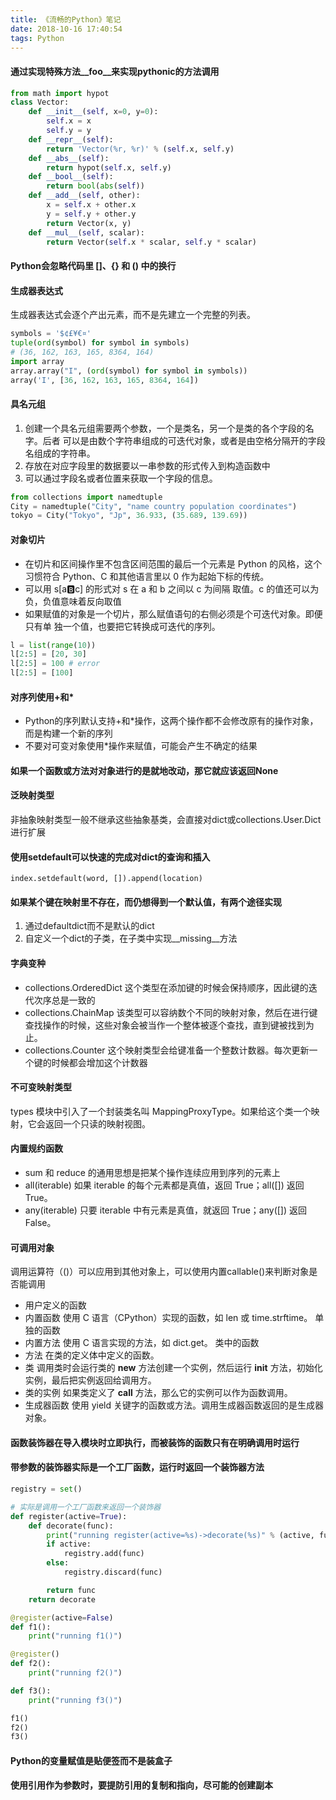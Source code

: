 ```yaml
---
title: 《流畅的Python》笔记
date: 2018-10-16 17:40:54
tags: Python
---
```

#### 通过实现特殊方法__foo__来实现pythonic的方法调用
```python
from math import hypot
class Vector:
	def __init__(self, x=0, y=0):
		self.x = x
		self.y = y
	def __repr__(self):
		return 'Vector(%r, %r)' % (self.x, self.y)
	def __abs__(self):
		return hypot(self.x, self.y)
	def __bool__(self):
		return bool(abs(self))
	def __add__(self, other):
		x = self.x + other.x
		y = self.y + other.y
		return Vector(x, y)
	def __mul__(self, scalar):
		return Vector(self.x * scalar, self.y * scalar)
```
#### Python会忽略代码里 []、{} 和 () 中的换行
#### 生成器表达式
生成器表达式会逐个产出元素，而不是先建立一个完整的列表。
```python
symbols = '$¢£¥€¤'
tuple(ord(symbol) for symbol in symbols)
# (36, 162, 163, 165, 8364, 164)
import array
array.array("I", (ord(symbol) for symbol in symbols))
array('I', [36, 162, 163, 165, 8364, 164])
```

#### 具名元组
1. 创建一个具名元组需要两个参数，一个是类名，另一个是类的各个字段的名字。后者
可以是由数个字符串组成的可迭代对象，或者是由空格分隔开的字段名组成的字符串。
2. 存放在对应字段里的数据要以一串参数的形式传入到构造函数中
3. 可以通过字段名或者位置来获取一个字段的信息。
```python
from collections import namedtuple
City = namedtuple("City", "name country population coordinates")
tokyo = City("Tokyo", "Jp", 36.933, (35.689, 139.69))
```

#### 对象切片
* 在切片和区间操作里不包含区间范围的最后一个元素是 Python 的风格，这个习惯符合
Python、C 和其他语言里以 0 作为起始下标的传统。
* 可以用 s[a:b:c] 的形式对 s 在 a 和 b 之间以 c 为间隔
取值。c 的值还可以为负，负值意味着反向取值
* 如果赋值的对象是一个切片，那么赋值语句的右侧必须是个可迭代对象。即便只有单
独一个值，也要把它转换成可迭代的序列。
```python
l = list(range(10))
l[2:5] = [20, 30]
l[2:5] = 100 # error
l[2:5] = [100]
```

#### 对序列使用+和*
* Python的序列默认支持+和\*操作，这两个操作都不会修改原有的操作对象，而是构建一个新的序列
* 不要对可变对象使用\*操作来赋值，可能会产生不确定的结果

#### 如果一个函数或方法对对象进行的是就地改动，那它就应该返回None

#### 泛映射类型
非抽象映射类型一般不继承这些抽象基类，会直接对dict或collections.User.Dict进行扩展

#### 使用setdefault可以快速的完成对dict的查询和插入
```
index.setdefault(word, []).append(location)
```

#### 如果某个键在映射里不存在，而仍想得到一个默认值，有两个途径实现
1. 通过defaultdict而不是默认的dict
2. 自定义一个dict的子类，在子类中实现__missing__方法

#### 字典变种
* collections.OrderedDict   这个类型在添加键的时候会保持顺序，因此键的迭代次序总是一致的
* collections.ChainMap 	该类型可以容纳数个不同的映射对象，然后在进行键查找操作的时候，这些对象会被当作一个整体被逐个查找，直到键被找到为止。
* collections.Counter 	这个映射类型会给键准备一个整数计数器。每次更新一个键的时候都会增加这个计数器

#### 不可变映射类型
types 模块中引入了一个封装类名叫 MappingProxyType。如果给这个类一个映射，它会返回一个只读的映射视图。

#### 内置规约函数
* sum 和 reduce 的通用思想是把某个操作连续应用到序列的元素上
* all(iterable)  如果 iterable 的每个元素都是真值，返回 True；all([]) 返回 True。
* any(iterable)  只要 iterable 中有元素是真值，就返回 True；any([]) 返回 False。

####  可调用对象
调用运算符（()）可以应用到其他对象上，可以使用内置callable()来判断对象是否能调用
* 用户定义的函数
* 内置函数   使用 C 语言（CPython）实现的函数，如 len 或 time.strftime。  单独的函数
* 内置方法   使用 C 语言实现的方法，如 dict.get。   类中的函数
* 方法  		在类的定义体中定义的函数。
* 类			调用类时会运行类的 __new__ 方法创建一个实例，然后运行 __init__ 方法，初始化实例，最后把实例返回给调用方。
* 类的实例	如果类定义了 __call__ 方法，那么它的实例可以作为函数调用。
* 生成器函数	使用 yield 关键字的函数或方法。调用生成器函数返回的是生成器对象。

#### 函数装饰器在导入模块时立即执行，而被装饰的函数只有在明确调用时运行

#### 带参数的装饰器实际是一个工厂函数，运行时返回一个装饰器方法
```python
registry = set()

# 实际是调用一个工厂函数来返回一个装饰器
def register(active=True):
    def decorate(func):
        print("running register(active=%s)->decorate(%s)" % (active, func))
        if active:
            registry.add(func)
        else:
            registry.discard(func)

        return func
    return decorate

@register(active=False)
def f1():
    print("running f1()")

@register()
def f2():
    print("running f2()")

def f3():
    print("running f3()")

f1()
f2()
f3()
```

#### Python的变量赋值是贴便签而不是装盒子

#### 使用引用作为参数时，要提防引用的复制和指向，尽可能的创建副本
